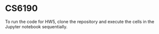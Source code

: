 # CS6190

To run the code for HW5, clone the repository and execute the cells in the Jupyter notebook sequentially.
